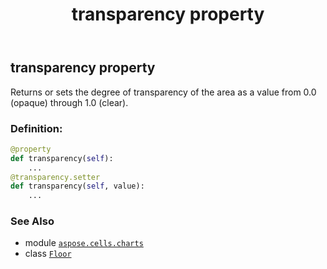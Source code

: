 ﻿---
title: transparency property
second_title: Aspose.Cells for Python via .NET API References
description: 
type: docs
weight: 90
url: /aspose.cells.charts/floor/transparency/
is_root: false
---

## transparency property


Returns or sets the degree of transparency of the area as a value from 0.0 (opaque) through 1.0 (clear).
### Definition:
```python
@property
def transparency(self):
    ...
@transparency.setter
def transparency(self, value):
    ...
```

### See Also
* module [`aspose.cells.charts`](../../)
* class [`Floor`](/cells/python-net/aspose.cells.charts/floor)
